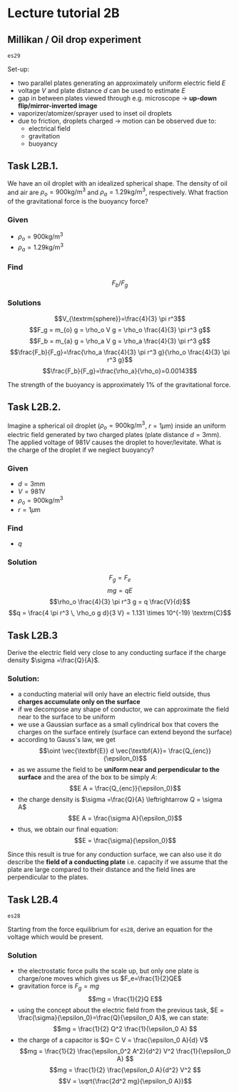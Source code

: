 # Lecture tutorial 2B


## Millikan / Oil drop experiment
`es29` 

Set-up:
* two parallel plates generating an approximately uniform electric field $E$
* voltage $V$ and plate distance $d$ can be used to estimate $E$
* gap in between plates viewed through e.g. microscope $\rightarrow$ **up-down flip/mirror-inverted image** 
* vaporizer/atomizer/sprayer used to inset oil droplets
* due to friction, droplets charged $\rightarrow$ motion can be observed due to:
    * electrical field
    * gravitation
    * buoyancy


## Task L2B.1.
We have an oil droplet with an idealized spherical shape. The density of oil and air are $\rho_o = 900 \textrm{kg}/\textrm{m}^3$ and $\rho_a = 1.29 \textrm{kg}/\textrm{m}^3$, respectively. What fraction of the gravitational force is the buoyancy force?

### Given
* $\rho_o = 900 \textrm{kg}/\textrm{m}^3$
* $\rho_a = 1.29 \textrm{kg}/\textrm{m}^3$

### Find
$$F_b/F_g$$

### Solutions
$$V_{\textrm{sphere}}=\frac{4}{3} \pi r^3$$
$$F_g = m_{o} g = \rho_o V g = \rho_o \frac{4}{3} \pi r^3 g$$
$$F_b = m_{a} g = \rho_a V g = \rho_a \frac{4}{3} \pi r^3 g$$
$$\frac{F_b}{F_g}=\frac{\rho_a \frac{4}{3} \pi r^3 g}{\rho_o \frac{4}{3} \pi r^3 g}$$
$$\frac{F_b}{F_g}=\frac{\rho_a}{\rho_o}=0.00143$$

The strength of the buoyancy is approximately 1% of the gravitational force.

## Task L2B.2.
Imagine a spherical oil droplet ($\rho_o = 900 \textrm{kg}/\textrm{m}^3$, $r=1\mu\textrm{m}$) inside an uniform electric field generated by two charged plates (plate distance $d=3\textrm{mm}$).
The applied voltage of $981 V$ causes the droplet to hover/levitate. 
What is the charge of the droplet if we neglect buoyancy?

### Given
* $d=3\textrm{mm}$
* $V=981 \textrm{V}$
* $\rho_o = 900 \textrm{kg}/\textrm{m}^3$
* $r=1\mu\textrm{m}$

### Find
* $q$

### Solution
$$F_g = F_e$$
$$m g = q E$$
$$\rho_o \frac{4}{3} \pi r^3 g = q \frac{V}{d}$$
$$q = \frac{4 \pi r^3 \, \rho_o g d}{3 V} = 1.131 \times 10^{-19} \textrm{C}$$

## Task L2B.3
Derive the electric field very close to any conducting surface if the charge density $\sigma =\frac{Q}{A}$.

### Solution:
* a conducting material will only have an electric field outside, thus **charges accumulate only on the surface**
* if we decompose any shape of conductor, we can approximate the field near to the surface to be uniform 
* we use a Gaussian surface as a small cylindrical box that covers the charges on the surface entirely (surface can extend beyond the surface)
* according to Gauss's law, we get
$$\oint \vec{\textbf{E}} d \vec{\textbf{A}}= \frac{Q_{enc}}{\epsilon_0}$$ 
* as we assume the field to be **uniform near and perpendicular to the surface** and the area of the box to be simply $A$:
$$E A = \frac{Q_{enc}}{\epsilon_0}$$
* the charge density is $\sigma =\frac{Q}{A} \leftrightarrow Q = \sigma A$
$$E A = \frac{\sigma A}{\epsilon_0}$$
* thus, we obtain our final equation:
$$E = \frac{\sigma}{\epsilon_0}$$

Since this result is true for any conduction surface, we can also use it do describe the **field of a conducting plate** i.e. capacity if we assume that the plate are large compared to their distance and the field lines are perpendicular to the plates.

## Task L2B.4
`es28`

Starting from the force equilibrium for `es28`, derive an equation for the voltage which would be present.

### Solution
* the electrostatic force pulls the scale up, but only one plate is charge/one moves which gives us $F_e=\frac{1}{2}QE$
* gravitation force is $F_g=mg$
$$mg = \frac{1}{2}Q E$$
* using the concept about the electric field from the previous task, $E = \frac{\sigma}{\epsilon_0}=\frac{Q}{\epsilon_0 A}$, we can state:
$$mg = \frac{1}{2} Q^2 \frac{1}{\epsilon_0 A} $$ 
* the charge of a capacitor is $Q= C V = \frac{\epsilon_0 A}{d} V$
$$mg = \frac{1}{2} \frac{\epsilon_0^2 A^2}{d^2} V^2 \frac{1}{\epsilon_0 A} $$ 
$$mg = \frac{1}{2} \frac{\epsilon_0 A}{d^2} V^2 $$ 
$$V = \sqrt{\frac{2d^2 mg}{\epsilon_0 A}}$$

